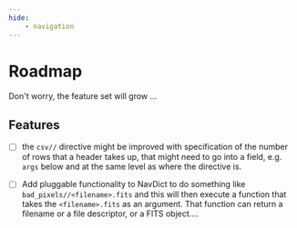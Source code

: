 ```yaml
---
hide:
    - navigation
---
```


# Roadmap

Don't worry, the feature set will grow ...

## Features


- [ ] the `csv//` directive might be improved with specification of the 
  number of rows that a header takes up, that might need to go into a field, 
  e.g. `args` below and at the same level as where the directive is.

- [ ] Add pluggable functionality to NavDict to do something like 
`bad_pixels//<filename>.fits` and this will then execute a function that 
  takes the `<filename>.fits` as an argument. That function can return a 
  filename or a file descriptor, or a FITS object....
